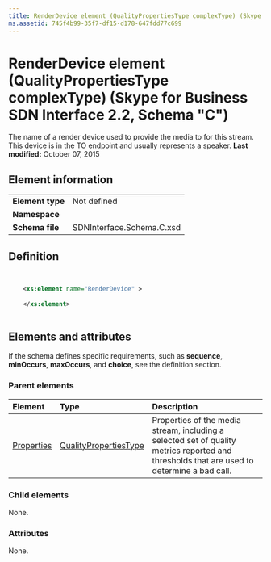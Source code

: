 ```yaml
---
title: RenderDevice element (QualityPropertiesType complexType) (Skype for Business SDN Interface 2.2, Schema "C")
ms.assetid: 745f4b99-35f7-df15-d178-647fdd77c699
---
```



# RenderDevice element (QualityPropertiesType complexType) (Skype for Business SDN Interface 2.2, Schema "C")
The name of a render device used to provide the media to for this stream. This device is in the TO endpoint and usually represents a speaker. 
 **Last modified:** October 07, 2015
  
    
    


## Element information


|||
|:-----|:-----|
|**Element type**|Not defined |
|**Namespace**||
|**Schema file**|SDNInterface.Schema.C.xsd |
   

## Definition


```XML


    <xs:element name="RenderDevice" >
    
    </xs:element>
  
```


## Elements and attributes

If the schema defines specific requirements, such as **sequence**, **minOccurs**, **maxOccurs**, and **choice**, see the definition section. 
  
    
    

### Parent elements



|**Element**|**Type**|**Description**|
|:-----|:-----|:-----|
| [Properties](properties-element-qualitytype-complextype.md)| [QualityPropertiesType](qualitypropertiestype-complextype.md)|Properties of the media stream, including a selected set of quality metrics reported and thresholds that are used to determine a bad call. |
   

### Child elements

None. 
  
    
    

### Attributes

None. 
  
    
    

